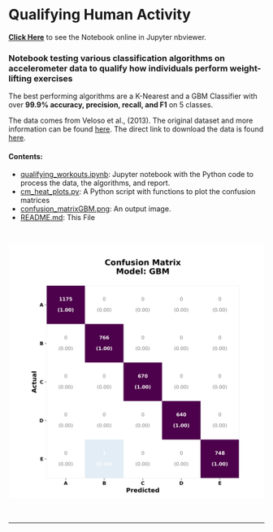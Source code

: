 <br>

# Qualifying Human Activity

<a href="http://nbviewer.jupyter.org/github/reyvaz/Qualifying-Human-Activity/blob/master/qualifying_workouts.ipynb" target="_blank">**Click Here**</a>
to see the Notebook online in Jupyter nbviewer.

### Notebook testing various classification algorithms on accelerometer data to qualify how individuals perform weight-lifting exercises

The best performing algorithms are a K-Nearest and a GBM Classifier with over **99.9% accuracy, precision, recall, and F1** on 5 classes.

The data comes from Veloso et al., (2013). The original dataset and more information can be found [here](http://groupware.les.inf.puc-rio.br/har). The direct link to download the data is found [here](http://groupware.les.inf.puc-rio.br/static/WLE/WearableComputing_weight_lifting_exercises_biceps_curl_variations.csv). 


#### Contents:

- [qualifying_workouts.ipynb](qualifying_workouts.ipynb): Jupyter notebook with the Python code to process the data, the algorithms, and report.
- [cm_heat_plots.py](cm_heat_plots.py): A Python script with functions to plot the confusion matrices
- [confusion_matrixGBM.png](confusion_matrixGBM.png): An output image.
- [README.md](README.md): This File  

<br>
<p align="center">
<a href="http://nbviewer.jupyter.org/github/reyvaz/Qualifying-Human-Activity/blob/master/qualifying_workouts.ipynb" 
rel="see html report" target="_blank">
<img src="confusion_matrixGBM.png" alt="Drawing" width = "500"></a>
</p>
<br>
<hr>
<br>
